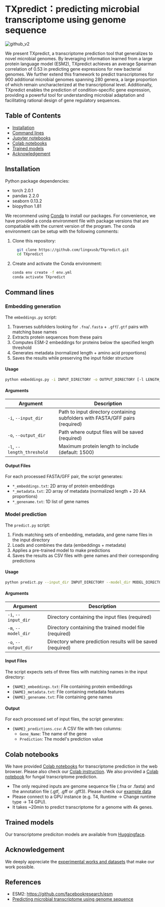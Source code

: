 # TXpredict：predicting microbial transcriptome using genome sequence
![github_v2](https://github.com/user-attachments/assets/89c81779-19f0-4184-a526-36ca36188abf)


We present TXpredict, a transcriptome prediction tool that generalizes to novel microbial genomes. By leveraging information learned from a large protein language model (ESM2), TXpredict achieves an average Spearman correlation of 0.53 in predicting gene expressions for new bacterial genomes. We further extend this framework to predict transcriptomes for 900 additional microbial genomes spanning 280 genera, a large proportion of which remain uncharacterized at the transcriptional level. Additionally, TXpredict enables the prediction of condition-specific gene expression, providing a powerful tool for understanding microbial adaptation and facilitating rational design of gene regulatory sequences.

## Table of Contents

- [Installation](#Installation)
- [Command lines](#Command-lines)
- [Jupyter notebooks](#Juypter-notebooks)
- [Colab notebooks](#Colab-notebooks)
- [Trained models](#Trained-models)
- [Acknowledgement](#Acknowledgement)

## Installation
Python package dependencies:
- torch 2.0.1
- pandas 2.2.0
- seaborn 0.13.2
- biopython 1.81

We recommend using [Conda](https://docs.conda.io/en/latest/index.html) to install our packages. For convenience, we have provided a conda environment file with package versions that are compatiable with the current version of the program. The conda environment can be setup with the following comments:

1. Clone this repository:
   ```bash
     git clone https://github.com/lingxusb/TXpredict.git
     cd TXpredict
   ```

2. Create and activate the Conda environment:
   ```bash
   conda env create -f env.yml
   conda activate TXpredict
   ```
## Command lines
### Embedding generation
The `embeddings.py` script:
1. Traverses subfolders looking for `.fna`/`.fasta` + `.gff`/`.gtf` pairs with matching base names
2. Extracts protein sequences from these pairs
3. Computes ESM-2 embeddings for proteins below the specified length threshold
4. Generates metadata (normalized length + amino acid proportions)
5. Saves the results while preserving the input folder structure

#### Usage

```bash
python embeddings.py -i INPUT_DIRECTORY -o OUTPUT_DIRECTORY [-l LENGTH_THRESHOLD]
```

#### Arguments

| Argument | Description |
|----------|-------------|
| `-i`, `--input_dir` | Path to input directory containing subfolders with FASTA/GFF pairs (required) |
| `-o`, `--output_dir` | Path where output files will be saved (required) |
| `-l`, `--length_threshold` | Maximum protein length to include (default: 1500) |

#### Output Files

For each processed FASTA/GFF pair, the script generates:

- `*_embeddings.txt`: 2D array of protein embeddings
- `*_metadata.txt`: 2D array of metadata (normalized length + 20 AA proportions)
- `*_genename.txt`: 1D list of gene names

### Model prediction

The `predict.py` script:
1. Finds matching sets of embedding, metadata, and gene name files in the input directory
2. Loads and combines the data (embeddings + metadata)
3. Applies a pre-trained model to make predictions
4. Saves the results as CSV files with gene names and their corresponding predictions

#### Usage

```bash
python predict.py --input_dir INPUT_DIRECTORY --model_dir MODEL_DIRECTORY --output_dir OUTPUT_DIRECTORY
```

#### Arguments

| Argument | Description |
|----------|-------------|
| `-i`, `--input_dir` | Directory containing the input files (required) |
| `-m`, `--model_dir` | Directory containing the trained model file (required) |
| `-o`, `--output_dir` | Directory where prediction results will be saved (required) |

#### Input Files

The script expects sets of three files with matching names in the input directory:
- `{NAME}_embeddings.txt`: File containing protein embeddings
- `{NAME}_metadata.txt`: File containing metadata features
- `{NAME}_genename.txt`: File containing gene names

#### Output

For each processed set of input files, the script generates:
- `{NAME}_predictions.csv`: A CSV file with two columns:
  - `Gene_Name`: The name of the gene
  - `Prediction`: The model's prediction value


## Colab notebooks
We have provided [Colab notebooks](https://colab.research.google.com/drive/1Kd-QIwTgESIg_62b4rstuT1KO-NMqtPL?usp=sharing) for transcriptome prediction in the web browser. Please also check our [Colab instruction](https://github.com/lingxusb/TXpredict/blob/main/Colab_instruction.md). We also provided a [Colab notebook](https://colab.research.google.com/drive/1xvgQlRsz8vUMW_R7MZgNlHvIh5hEyqhN?usp=sharing) for fungal transcriptome prediction.
- The only required inputs are genome sequence file (.fna or .fasta) and the annotation file (.gtf, .gff or .gff3). Please check our [example data](https://github.com/lingxusb/TXpredict/tree/main/example_data)
- Please connect to a GPU instance (e.g. T4, Runtime -> Change runtime type -> T4 GPU).
- It takes ~20min to predict transcriptome for a genome with 4k genes.

## Trained models
Our transcriptome prediciton models are available from [Huggingface](https://huggingface.co/lingxusb/TXpredict/tree/main).

## Acknowledgement
We deeply appreciate the [experimental works and datasets](https://github.com/lingxusb/TXpredict/blob/main/Acknowledgement.md) that make our work possible.

## References
- ESM2: https://github.com/facebookresearch/esm
- [Predicting microbial transcriptome using genome sequence](https://www.biorxiv.org/content/10.1101/2024.12.30.630741v1)
